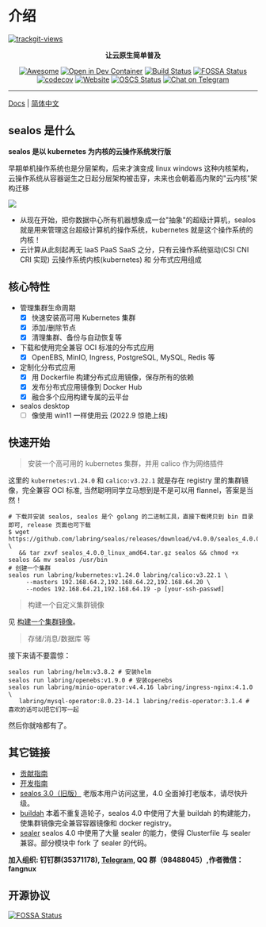 # 介绍

<a href="https://trackgit.com">
  <img src="https://us-central1-trackgit-analytics.cloudfunctions.net/token/ping/kexrkhvqjlzkdiap4zke" alt="trackgit-views" />
</a>

<div align="center">
  <p>
    <b>让云原生简单普及</b>
  </p>
  <div>

[![Awesome](https://cdn.rawgit.com/sindresorhus/awesome/d7305f38d29fed78fa85652e3a63e154dd8e8829/media/badge.svg)](https://github.com/labring/sealos)
[![Open in Dev Container](https://img.shields.io/static/v1?label=Dev%20Container&message=Open&color=blue&logo=visualstudiocode)](https://vscode.dev/redirect?url=vscode://ms-vscode-remote.remote-containers/cloneInVolume?url=https://github.com/labring/sealos)
[![Build Status](https://github.com/labring/sealos/actions/workflows/release.yml/badge.svg)](https://github.com/labring/sealos/actions)
[![FOSSA Status](https://app.fossa.com/api/projects/git%2Bgithub.com%2Flabring%2Fsealos.svg?type=shield)](https://app.fossa.com/projects/git%2Bgithub.com%2Flabring%2Fsealos?ref=badge_shield)
[![codecov](https://codecov.io/gh/labring/sealos/branch/main/graph/badge.svg?token=e41ZDcj06N)](https://codecov.io/gh/labring/sealos)
[![Website](https://img.shields.io/website?url=https%3A%2F%2Fpostwoman.io&logo=Postwoman)](https://sealyun.com)
[![OSCS Status](https://www.oscs1024.com/platform/badge/labring/sealos.svg?size=small)](https://www.oscs1024.com/project/labring/sealos?ref=badge_small)
[![Chat on Telegram](https://img.shields.io/badge/chat-Telegram-blueviolet?logo=Telegram)](https://t.me/cloudnativer)

  </div>
</div>

---

[Docs](https://sealos.io) | [简体中文](https://www.sealos.io/zh-Hans/)

## sealos 是什么

**sealos 是以 kubernetes 为内核的云操作系统发行版**

早期单机操作系统也是分层架构，后来才演变成 linux windows 这种内核架构，云操作系统从容器诞生之日起分层架构被击穿，未来也会朝着高内聚的"云内核"架构迁移

![](https://user-images.githubusercontent.com/8912557/173866494-379ba0dd-05af-4095-b63d-08f594581c52.png)

- 从现在开始，把你数据中心所有机器想象成一台"抽象"的超级计算机，sealos 就是用来管理这台超级计算机的操作系统，kubernetes 就是这个操作系统的内核！
- 云计算从此刻起再无 IaaS PaaS SaaS 之分，只有云操作系统驱动(CSI CNI CRI 实现) 云操作系统内核(kubernetes) 和 分布式应用组成

## 核心特性

- 管理集群生命周期
  - [x] 快速安装高可用 Kubernetes 集群
  - [x] 添加/删除节点
  - [x] 清理集群、备份与自动恢复等
- 下载和使用完全兼容 OCI 标准的分布式应用
  - [x] OpenEBS, MinIO, Ingress, PostgreSQL, MySQL, Redis 等
- 定制化分布式应用
  - [x] 用 Dockerfile 构建分布式应用镜像，保存所有的依赖
  - [x] 发布分布式应用镜像到 Docker Hub
  - [x] 融合多个应用构建专属的云平台
- sealos desktop
  - [ ] 像使用 win11 一样使用云 (2022.9 惊艳上线)

## 快速开始

> 安装一个高可用的 kubernetes 集群，并用 calico 作为网络插件

这里的 `kubernetes:v1.24.0` 和 `calico:v3.22.1` 就是存在 registry 里的集群镜像，完全兼容 OCI 标准, 当然聪明同学立马想到是不是可以用 flannel，答案是当然！

```shell script
# 下载并安装 sealos, sealos 是个 golang 的二进制工具，直接下载拷贝到 bin 目录即可, release 页面也可下载
$ wget https://github.com/labring/sealos/releases/download/v4.0.0/sealos_4.0.0_linux_amd64.tar.gz \
   && tar zxvf sealos_4.0.0_linux_amd64.tar.gz sealos && chmod +x sealos && mv sealos /usr/bin
# 创建一个集群
sealos run labring/kubernetes:v1.24.0 labring/calico:v3.22.1 \
     --masters 192.168.64.2,192.168.64.22,192.168.64.20 \
     --nodes 192.168.64.21,192.168.64.19 -p [your-ssh-passwd]
```

> 构建一个自定义集群镜像

见 [构建一个集群镜像](https://www.sealos.io/zh-Hans/docs/examples/build-example-cloudimage)。

> 存储/消息/数据库 等

接下来请不要震惊：

```shell script
sealos run labring/helm:v3.8.2 # 安装helm
sealos run labring/openebs:v1.9.0 # 安装openebs
sealos run labring/minio-operator:v4.4.16 labring/ingress-nginx:4.1.0 \
   labring/mysql-operator:8.0.23-14.1 labring/redis-operator:3.1.4 # 喜欢的话可以把它们写一起
```

然后你就啥都有了。

## 其它链接

- [贡献指南](./CONTRIBUTING.md)
- [开发指南](./DEVELOPGUIDE.md)
- [sealos 3.0（旧版）](https://github.com/labring/sealos/tree/release-v3.3.9#readme) 老版本用户访问这里，4.0 全面掉打老版本，请尽快升级。
- [buildah](https://github.com/containers/buildah) 本着不重复造轮子，sealos 4.0 中使用了大量 buildah 的构建能力，使集群镜像完全兼容容器镜像和 docker registry。
- [sealer](https://github.com/sealerio/sealer) sealos 4.0 中使用了大量 sealer 的能力，使得 Clusterfile 与 sealer 兼容。部分模块中 fork 了 sealer 的代码。

**加入组织: 钉钉群(35371178), [Telegram](https://t.me/gsealyun), QQ 群（98488045）,作者微信：fangnux**

## 开源协议

[![FOSSA Status](https://app.fossa.com/api/projects/git%2Bgithub.com%2Flabring%2Fsealos.svg?type=large)](https://app.fossa.com/projects/git%2Bgithub.com%2Flabring%2Fsealos?ref=badge_large)
